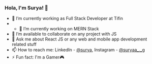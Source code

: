 ### Hola, I'm Surya! 👋

- 🌱 I’m currently working as Full Stack Developer at Tifin
- - 🔭 I’m currently working on MERN Stack
- 👯 I’m available to collaborate on any project with JS
- 💬 Ask me about React JS or any web and mobile app development related stuff 
- 📫 How to reach me: LinkedIn - [@surya](https://www.linkedin.com/in/surya-g-15a7971a5/), Instagram - [@suryaa_._g](https://www.instagram.com/suryaa_._g/)
- ⚡ Fun fact: I'm a Gamer🎮

